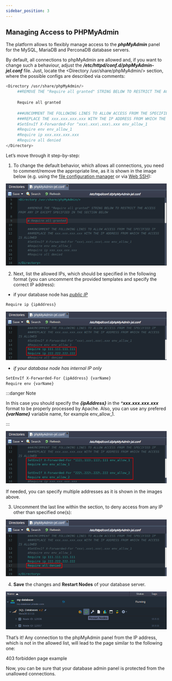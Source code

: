 ```yaml
---
sidebar_position: 3
---
```


## Managing Access to PHPMyAdmin

The platform allows to flexibly manage access to the **_phpMyAdmin_** panel for the MySQL, MariaDB and PerconaDB database servers.

By default, all connections to phpMyAdmin are allowed and, if you want to change such a behaviour, adjust the **_/etc/httpd/conf.d/phpMyAdmin-jel.conf_** file. Just, locate the <Directory /usr/share/phpMyAdmin/> section, where the possible configs are described via comments:

```bash
<Directory /usr/share/phpMyAdmin/>
     ##REMOVE THE "Require all granted" STRING BELOW TO RESTRICT THE ACCESS FROM ANY IP EXCEPT SPECIFIED IN THE SECTION BELOW

     Require all granted

     ###UNCOMMENT THE FOLLOWING LINES TO ALLOW ACCESS FROM THE SPECIFIED IP
     ###REPLACE THE xxx.xxx.xxx.xxx WITH THE IP ADDRESS FROM WHICH THE ACCESS IS ALLOWED
     #SetEnvIf X-Forwarded-For ^xxx\.xxx\.xxx\.xxx env_allow_1
     #Require env env_allow_1
     #Require ip xxx.xxx.xxx.xxx
     #Require all denied
</Directory>
```

Let’s move through it step-by-step:

1. To change the default behavior, which allows all connections, you need to comment/remove the appropriate line, as it is shown in the image below (e.g. using the [file configuration manager](https://cloudmydc.com/) or via [Web SSH](/docs/Deployment%20Tools/SSH/SSH%20Access/Web%20SSH)):

<div style={{
    display:'flex',
    justifyContent: 'center',
    margin: '0 0 1rem 0'
}}>

![Locale Dropdown](./img/AccesstoAdminPanel/01-phpmyadmin-configuration-file.png)

</div>

2. Next, list the allowed IPs, which should be specified in the following format (you can uncomment the provided templates and specify the correct IP address):

- if your database node has _[public IP](/docs/ApplicationSetting/External%20Access%20To%20Applications/Public%20IP)_

```bash
Require ip {ipAddress}
```

<div style={{
    display:'flex',
    justifyContent: 'center',
    margin: '0 0 1rem 0'
}}>

![Locale Dropdown](./img/AccesstoAdminPanel/02-configure-access-for-db-with-public-ip.png)

</div>

- _if your database node has internal IP only_

```bash
SetEnvIf X-Forwarded-For {ipAddress} {varName}
Require env {varName}
```

:::danger Note

In this case you should specify the **_{ipAddress}_** in the **_^xxx.xxx.xxx.xxx_** format to be properly processed by Apache. Also, you can use any prefered **_{varName}_** variable name, for example env_allow_1.

:::

<div style={{
    display:'flex',
    justifyContent: 'center',
    margin: '0 0 1rem 0'
}}>

![Locale Dropdown](./img/AccesstoAdminPanel/03-configure-access-for-db-with-internal-ip-only.png)

</div>

If needed, you can specify multiple addresses as it is shown in the images above.

3. Uncomment the last line within the section, to deny access from any IP other than specified one(s):

<div style={{
    display:'flex',
    justifyContent: 'center',
    margin: '0 0 1rem 0'
}}>

![Locale Dropdown](./img/AccesstoAdminPanel/04-deny-access-to-admin-from-not-listed-addresses.png)

</div>

4. **Save** the changes and **Restart Nodes** of your database server.

<div style={{
    display:'flex',
    justifyContent: 'center',
    margin: '0 0 1rem 0'
}}>

![Locale Dropdown](./img/AccesstoAdminPanel/05-restart-database-nodes.png)

</div>

That’s it! Any connection to the phpMyAdmin panel from the IP address, which is not in the allowed list, will lead to the page similar to the following one:

403 forbidden page example

Now, you can be sure that your database admin panel is protected from the unallowed connections.
